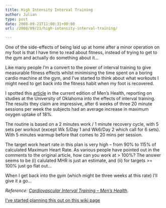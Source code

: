 ```yaml
---
title: High Intensity Interval Training
author: Julian
type: post
date: 2008-09-21T11:00:31+00:00
url: /2008/09/21/high-intensity-interval-training/

---
```

One of the side-effects of being laid up at home after a minor operation on my foot is that I have time to read about fitness, instead of trying to get to the gym and actually do something about it…

Like many people I’m a convert to the power of interval training to give measurable fitness effects whilst minimising the time spent on a boring cardio machine at the gym, and I’ve started to think about what workouts I might need to get back into the fitness habit when my foot is recovered.

I spotted this [article][1] in the current edition of Men’s Health, reporting on studies at the University of Oklahoma into the effects of interval training. The results they claim are impressive, after 6 weeks of three 20 minute sessions per week the subjects had an average increase in maximum oxygen uptake of 18%.

The routine is based on a 2 minutes work / 1 minute recovery cycle, with 5 sets per workout (except Wk 5/Day 1 and Wk6/Day 2 which call for 6 sets). With 5 minutes warmup before that comes to 20 mins per session.

The target work heart rate in this plan is very high – from 90% to 115% of calculated Maximum Heart Rate. As various people have pointed out in the comments to the original article, how can you work at > 100%? The answer seems to be (i) calulated MHR is just an estimate, and (ii) for targets >= 100% just go flat out…

When I get back into the gym (which might be three weeks at this rate) I’ll give it a go…

<cite>Reference: <a href="https://www.menshealth.com/cda/article.do?site=MensHealth&channel=fitness&category=cardio.activities&conitem=3d812c4d88ee9110VgnVCM10000013281eac____">Cardiovascular Interval Training &#8211; Men&#8217;s Health</a></cite>.

<ins datetime="2008-09-21T12:03:57+00:00">I&#8217;ve started planning this out on <a href="https://www.synesthesia.co.uk/wikka/IntervalTrainingPlan">this wiki page</a></ins>

 [1]: https://www.menshealth.com/cda/article.do?site=MensHealth&channel=fitness&category=cardio.activities&conitem=3d812c4d88ee9110VgnVCM10000013281eac____